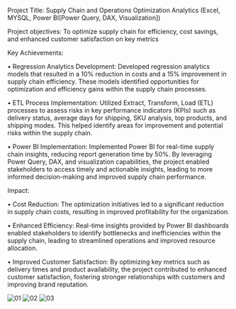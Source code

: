 Project Title: Supply Chain and Operations Optimization Analytics (Excel, MYSQL, Power BI[Power Query, DAX, Visualization])

Project objectives: To optimize supply chain for efficiency, cost savings, and enhanced customer satisfaction on key metrics

Key Achievements:

• Regression Analytics Development: Developed regression analytics models that resulted in a 10% reduction in costs and a 15% improvement in supply chain efficiency. These models identified opportunities for optimization and efficiency gains within the supply chain processes.

• ETL Process Implementation: Utilized Extract, Transform, Load (ETL) processes to assess risks in key performance indicators (KPIs) such as delivery status, average days for shipping, SKU analysis, top products, and shipping modes. This helped identify areas for improvement and potential risks within the supply chain.

• Power BI Implementation: Implemented Power BI for real-time supply chain insights, reducing report generation time by 50%. By leveraging Power Query, DAX, and visualization capabilities, the project enabled stakeholders to access timely and actionable insights, leading to more informed decision-making and improved supply chain performance.

Impact:

• Cost Reduction: The optimization initiatives led to a significant reduction in supply chain costs, resulting in improved profitability for the organization.

• Enhanced Efficiency: Real-time insights provided by Power BI dashboards enabled stakeholders to identify bottlenecks and inefficiencies within the supply chain, leading to streamlined operations and improved resource allocation.

• Improved Customer Satisfaction: By optimizing key metrics such as delivery times and product availability, the project contributed to enhanced customer satisfaction, fostering stronger relationships with customers and improving brand reputation.








![01](https://github.com/Arijit787/Supply-Chain-and-Operations-Optimization-Analytics/assets/108357674/da7eb7d0-452d-4860-a059-2534fc394e2f)
![02](https://github.com/Arijit787/Supply-Chain-and-Operations-Optimization-Analytics/assets/108357674/37d737fa-718e-4e58-a885-02870b268666)
![03](https://github.com/Arijit787/Supply-Chain-and-Operations-Optimization-Analytics/assets/108357674/c69f587f-1806-4803-94c1-f56d20275ef3)

